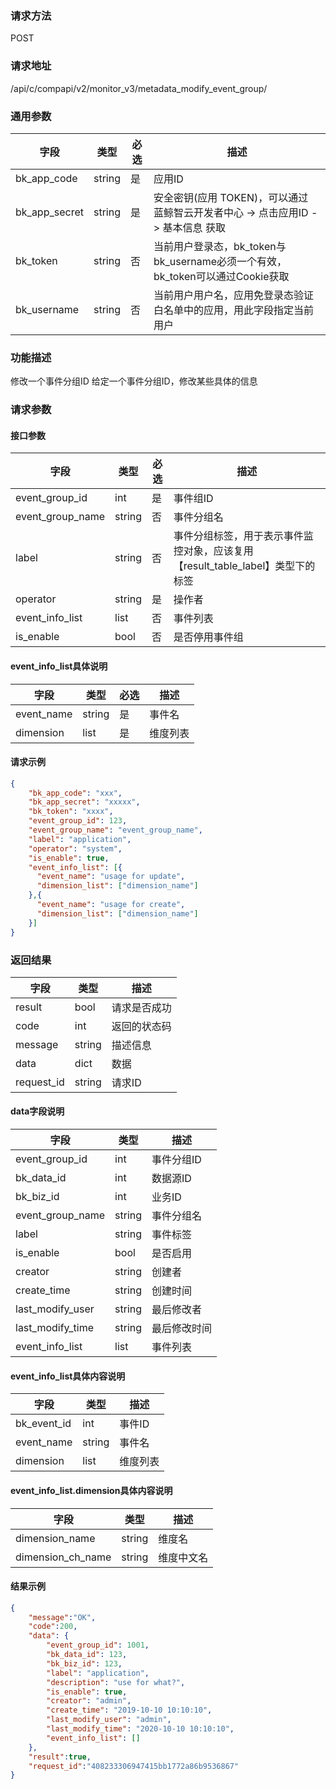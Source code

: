 
### 请求方法

POST


### 请求地址

/api/c/compapi/v2/monitor_v3/metadata_modify_event_group/


### 通用参数

| 字段 | 类型 | 必选 |  描述 |
|-----------|------------|--------|------------|
| bk_app_code  |  string    | 是 | 应用ID     |
| bk_app_secret|  string    | 是 | 安全密钥(应用 TOKEN)，可以通过 蓝鲸智云开发者中心 -> 点击应用ID -> 基本信息 获取 |
| bk_token     |  string    | 否 | 当前用户登录态，bk_token与bk_username必须一个有效，bk_token可以通过Cookie获取 |
| bk_username  |  string    | 否 | 当前用户用户名，应用免登录态验证白名单中的应用，用此字段指定当前用户 |


### 功能描述

修改一个事件分组ID
给定一个事件分组ID，修改某些具体的信息

### 请求参数



#### 接口参数

| 字段           | 类型   | 必选 | 描述        |
| -------------- | ------ | ---- | ----------- |
| event_group_id  | int | 是   | 事件组ID |
| event_group_name | string | 否 | 事件分组名 |
| label | string | 否 | 事件分组标签，用于表示事件监控对象，应该复用【result_table_label】类型下的标签 |
| operator | string | 是 | 操作者 |
| event_info_list | list | 否 | 事件列表 |
| is_enable | bool | 否 | 是否停用事件组 |

#### event_info_list具体说明

| 字段       | 类型   | 必选 | 描述     |
| ---------- | ------ | ---- | -------- |
| event_name | string | 是   | 事件名   |
| dimension  | list   | 是   | 维度列表 |

#### 请求示例

```json
{
    "bk_app_code": "xxx",
  	"bk_app_secret": "xxxxx",
  	"bk_token": "xxxx",
	"event_group_id": 123,
    "event_group_name": "event_group_name",
	"label": "application",
	"operator": "system",
	"is_enable": true,
	"event_info_list": [{
	  "event_name": "usage for update",
	  "dimension_list": ["dimension_name"]
    },{
	  "event_name": "usage for create",
	  "dimension_list": ["dimension_name"]
	}]
}
```

### 返回结果

| 字段       | 类型   | 描述         |
| ---------- | ------ | ------------ |
| result     | bool   | 请求是否成功 |
| code       | int    | 返回的状态码 |
| message    | string | 描述信息     |
| data       | dict   | 数据         |
| request_id | string | 请求ID       |

#### data字段说明

| 字段              | 类型   | 描述         |
| ----------------- | ------ | ------------ |
| event_group_id    | int    | 事件分组ID   |
| bk_data_id       | int    | 数据源ID     |
| bk_biz_id        | int    | 业务ID       |
| event_group_name | string | 事件分组名   |
| label             | string | 事件标签     |
| is_enable         | bool   | 是否启用     |
| creator           | string | 创建者       |
| create_time       | string | 创建时间     |
| last_modify_user  | string | 最后修改者   |
| last_modify_time  | string | 最后修改时间 |
| event_info_list   | list   | 事件列表     |

#### event_info_list具体内容说明

| 字段         | 类型   | 描述     |
| ------------ | ------ | -------- |
| bk_event_id | int    | 事件ID   |
| event_name   | string | 事件名   |
| dimension    | list   | 维度列表 |

#### event_info_list.dimension具体内容说明

| 字段              | 类型   | 描述       |
| ----------------- | ------ | ---------- |
| dimension_name    | string | 维度名     |
| dimension_ch_name | string | 维度中文名 |


#### 结果示例

```json
{
    "message":"OK",
    "code":200,
    "data": {
    	"event_group_id": 1001,
    	"bk_data_id": 123,
    	"bk_biz_id": 123,
    	"label": "application",
    	"description": "use for what?",
    	"is_enable": true,
    	"creator": "admin",
    	"create_time": "2019-10-10 10:10:10",
    	"last_modify_user": "admin",
    	"last_modify_time": "2020-10-10 10:10:10",
        "event_info_list": []
    },
    "result":true,
    "request_id":"408233306947415bb1772a86b9536867"
}
```
